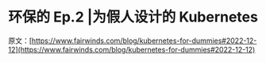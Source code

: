 # 环保的 Ep.2 |为假人设计的 Kubernetes

原文：[https://www.fairwinds.com/blog/kubernetes-for-dummies#2022-12-12](https://www.fairwinds.com/blog/kubernetes-for-dummies#2022-12-12)